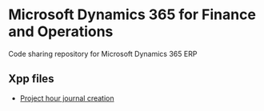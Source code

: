# Microsoft Dynamics 365 for Finance and Operations
Code sharing repository for Microsoft Dynamics 365 ERP
## Xpp files
- [Project hour journal creation](https://github.com/eduardomessias/ms-dynamics-365-finance-and-operations/blob/master/ProjJournalService.xpp)
